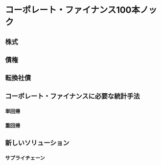# コーポレート・ファイナンス100本ノック
## 株式

## 債権

## 転換社債

## コーポレート・ファイナンスに必要な統計手法
### 単回帰
### 重回帰

## 新しいソリューション
### サプライチェーン



